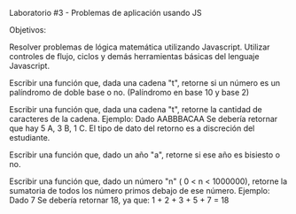 Laboratorio #3 - Problemas de aplicación usando JS

Objetivos:

Resolver problemas de lógica matemática utilizando Javascript.
Utilizar controles de flujo, ciclos y demás herramientas básicas del lenguaje Javascript.

Escribir una función que, dada una cadena "t", retorne si un número es un palíndromo de doble base o no. (Palíndromo en base 10 y base 2)

Escribir una función que, dada una cadena "t", retorne la cantidad de caracteres de la cadena.
Ejemplo: Dado AABBBACAA
Se debería retornar que hay 5 A, 3 B, 1 C. El tipo de dato del retorno es a discreción del estudiante.

Escribir una función que, dado un año "a", retorne si ese año es bisiesto o no.

Escribir una función que, dado un número "n" ( 0 < n < 1000000), retorne la sumatoria de todos los número primos debajo de ese número.
Ejemplo: Dado 7
Se debería retornar 18, ya que: 1 + 2 + 3 + 5 + 7 = 18
